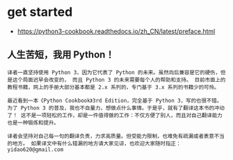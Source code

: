 # get started
- https://python3-cookbook.readthedocs.io/zh_CN/latest/preface.html


## 人生苦短，我用 Python！

~~~
译者一直坚持使用 Python 3，因为它代表了 Python 的未来。虽然向后兼容是它的硬伤，但是这个局面迟早会改变的， 而且 Python 3 的未来需要每个人的帮助和支持。 目前市面上的教程书籍，网上的手册大部分基本都是 2.x 系列的，专门基于 3.x 系列的书籍少的可怜。

最近看到一本《Python Cookbook》3rd Edition，完全基于 Python 3，写的也很不错。 为了 Python 3 的普及，我也不自量力，想做点什么事情。于是乎，就有了翻译这本书的冲动了！ 这不是一项轻松的工作，却是一件值得做的工作：不仅方便了别人，而且对自己翻译能力也是一种锻炼和提升。

译者会坚持对自己每一句的翻译负责，力求高质量。但受能力限制，也难免有疏漏或者表意不当的地方。 如果译文中有什么错漏的地方请大家见谅，也欢迎大家随时指正： yidao620@gmail.com
~~~


